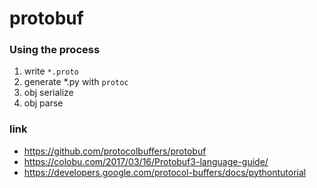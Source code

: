 # protobuf

### Using the process

1. write `*.proto`
2. generate *.py with `protoc`
3. obj serialize
4. obj parse

### link

* https://github.com/protocolbuffers/protobuf
* https://colobu.com/2017/03/16/Protobuf3-language-guide/
* https://developers.google.com/protocol-buffers/docs/pythontutorial
